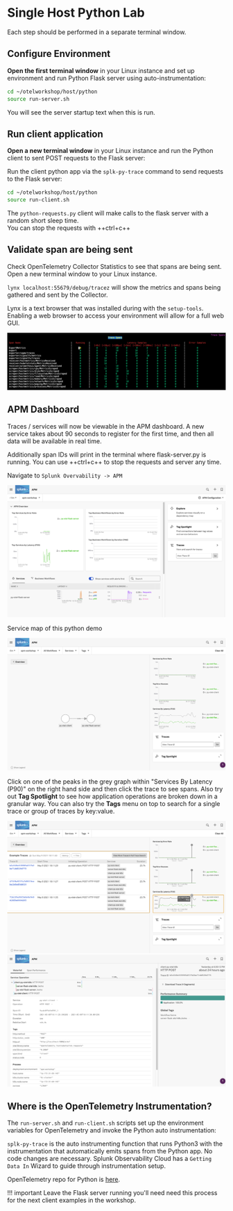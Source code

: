 # Single Host Python Lab

Each step should be performed in a separate terminal window.

## Configure Environment

**Open the first terminal window** in your Linux instance and set up environment and run Python Flask server using auto-instrumentation:

```bash
cd ~/otelworkshop/host/python
source run-server.sh
```

You will see the server startup text when this is run.

## Run client application

**Open a new terminal window** in your Linux instance and run the Python client to sent POST requests to the Flask server:  

Run the client python app via the `splk-py-trace` command to send requests to the Flask server:  

```bash
cd ~/otelworkshop/host/python
source run-client.sh
```

The `python-requests.py` client will make calls to the flask server with a random short sleep time.  
You can stop the requests with ++ctrl+c++

## Validate span are being sent

Check OpenTelemetry Collector Statistics to see that spans are being sent. Open a new terminal window to your Linux instance.

`lynx localhost:55679/debug/tracez` will show the metrics and spans being gathered and sent by the Collector.  

Lynx is a text browser that was installed during with the `setup-tools`. Enabling a web browser to access your environment will allow for a full web GUI.  

![zpagaes](../../images/06-zpages.png)

## APM Dashboard

Traces / services will now be viewable in the APM dashboard. A new service takes about 90 seconds to register for the first time, and then all data will be available in real time.  
  
Additionally span IDs will print in the terminal where flask-server.py is running. You can use ++ctrl+c++ to stop the requests and server any time.  

Navigate to `Splunk Overvability -> APM`

![image](../../images/07-apm.png)

Service map of this python demo  

![image](../../images/08-python.png)

Click on one of the peaks in the grey graph within "Services By Latency (P90)" on the right hand side and then click the trace to see spans. Also try out **Tag Spotlight** to see how application operations are broken down in a granular way. You can also try the **Tags** menu on top to search for a single trace or group of traces by key:value.

![image](../../images/09-pythontraces.png)  
![image](../../images/10-pythonspans.png)  

## Where is the OpenTelemetry Instrumentation?

The `run-server.sh` and `run-client.sh` scripts set up the environment variables for OpenTelemetry and invoke the Python auto instrumentation:  

`splk-py-trace` is the auto instrumenting function that runs Python3 with the instrumentation that automatically emits spans from the Python app. No code changes are necessary. Splunk Observability Cloud has a `Getting Data In` Wizard to guide through instrumentation setup.

OpenTelemetry repo for Python is [here](https://github.com/signalfx/splunk-otel-python).

!!! important
    Leave the Flask server running you'll need need this process for the next client examples in the workshop.
